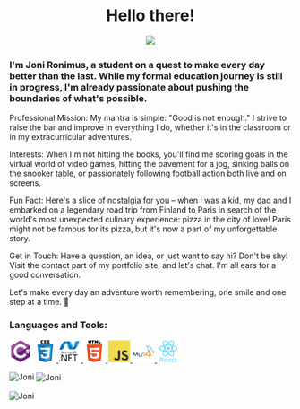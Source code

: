 <h1 align="center">Hello there!</h1>

<p align="center"> <img src="https://media3.giphy.com/media/v1.Y2lkPTc5MGI3NjExaGUwazFiMGp1MXZ1bnYybHE0aDE4djV4czI4bzU1cW10eDlmc25nOCZlcD12MV9pbnRlcm5hbF9naWZfYnlfaWQmY3Q9Zw/j4qUNyWuCuaEAr6fse/giphy.gif">  </p>



<h3>I'm Joni Ronimus, a student on a quest to make every day better than the last. While my formal education journey is still in progress, I'm already passionate about pushing the boundaries of what's possible.</h3>

 

Professional Mission: My mantra is simple: "Good is not enough." I strive to raise the bar and improve in everything I do, whether it's in the classroom or in my extracurricular adventures.

Interests: When I'm not hitting the books, you'll find me scoring goals in the virtual world of video games, hitting the pavement for a jog, sinking balls on the snooker table, or passionately following football action both live and on screens.

Fun Fact: Here's a slice of nostalgia for you – when I was a kid, my dad and I embarked on a legendary road trip from Finland to Paris in search of the world's most unexpected culinary experience: pizza in the city of love! Paris might not be famous for its pizza, but it's now a part of my unforgettable story.

Get in Touch: Have a question, an idea, or just want to say hi? Don't be shy! Visit the contact part of my portfolio site, and let's chat. I'm all ears for a good conversation.

Let's make every day an adventure worth remembering, one smile and one step at a time. 🚀
 

<h3 align="left">Languages and Tools:</h3>
<p align="left">  <img src="https://raw.githubusercontent.com/devicons/devicon/master/icons/csharp/csharp-original.svg" alt="csharp" width="40" height="40"/> </a> <a href="https://www.w3schools.com/css/" target="_blank" rel="noreferrer"> <img src="https://raw.githubusercontent.com/devicons/devicon/master/icons/css3/css3-original-wordmark.svg" alt="css3" width="40" height="40"/> </a> <a href="https://dotnet.microsoft.com/" target="_blank" rel="noreferrer"> <img src="https://raw.githubusercontent.com/devicons/devicon/master/icons/dot-net/dot-net-original-wordmark.svg" alt="dotnet" width="40" height="40"/> </a> <a href="https://www.w3.org/html/" target="_blank" rel="noreferrer"> <img src="https://raw.githubusercontent.com/devicons/devicon/master/icons/html5/html5-original-wordmark.svg" alt="html5" width="40" height="40"/> </a> <a href="https://developer.mozilla.org/en-US/docs/Web/JavaScript" target="_blank" rel="noreferrer"> <img src="https://raw.githubusercontent.com/devicons/devicon/master/icons/javascript/javascript-original.svg" alt="javascript" width="40" height="40"/> </a> <a href="https://www.mysql.com/" target="_blank" rel="noreferrer"> <img src="https://raw.githubusercontent.com/devicons/devicon/master/icons/mysql/mysql-original-wordmark.svg" alt="mysql" width="40" height="40"/> </a> <a href="https://reactjs.org/" target="_blank" rel="noreferrer"> <img src="https://raw.githubusercontent.com/devicons/devicon/master/icons/react/react-original-wordmark.svg" alt="react" width="40" height="40"/> </a> </p>

 

<p><img align="left" src="https://github-readme-stats.vercel.app/api/top-langs?username=jronimus&show_icons=true&locale=en&layout=compact" alt="Joni" /></p>

 

<p>&nbsp;<img align="center" src="https://github-readme-stats.vercel.app/api?username=jronimus&show_icons=true&locale=en" alt="Joni" /></p>

 

<p><img align="center" src="https://github-readme-streak-stats.herokuapp.com/?user=jronimus&" alt="Joni" /></p>
